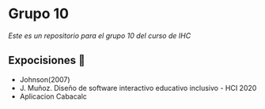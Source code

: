 # Grupo 10

_Este es un repositorio para el grupo 10 del curso de IHC_

## Expocisiones 🎁

* Johnson(2007)
* J. Muñoz. Diseño de software interactivo educativo inclusivo - HCI 2020 
* Aplicacion Cabacalc
